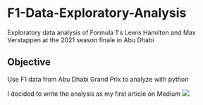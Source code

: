# F1-Data-Exploratory-Analysis
Exploratory data analysis of Formula 1's Lewis Hamilton and Max Verstappen at the 2021 season finale in Abu Dhabi
## Objective 
Use F1 data from Abu Dhabi Grand Prix to analyze with python
<br/> 

I decided to write the analysis as my first article on Medium 
<a target="_blank" href="https://github-readme-medium-recent-article.vercel.app/medium/@allan.n.waweru/0"><img src="https://github-readme-medium-recent-article.vercel.app/medium/@allan.n.waweru/0"> 
  
<br/> 
